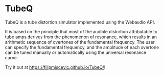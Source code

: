 # TubeQ
TubeQ is a tube distortion simulator implemented using the Webaudio API.

It is based on the principle that most of the audible distortion attributable to tube amps derives from the phenomenon of resonance, which results in an arithmetic sequence of overtones of the fundamental frequency. The user can specify the fundamental frequency, and the amplitude of each overtone can be tuned manually or automatically using the universal resonance curve.

Try it out at https://filipmiscevic.github.io/TubeQ/!
